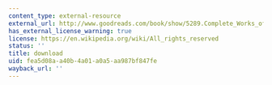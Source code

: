 ```yaml
---
content_type: external-resource
external_url: http://www.goodreads.com/book/show/5289.Complete_Works_of_Oscar_Wilde
has_external_license_warning: true
license: https://en.wikipedia.org/wiki/All_rights_reserved
status: ''
title: download
uid: fea5d08a-a40b-4a01-a0a5-aa987bf847fe
wayback_url: ''
---
```

